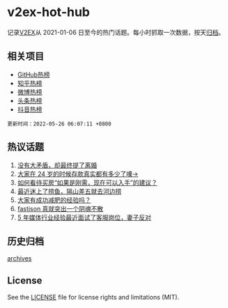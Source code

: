 # v2ex-hot-hub

 记录[V2EX](https://www.v2ex.com/)从 2021-01-06 日至今的热门话题。每小时抓取一次数据，按天[归档](archives)。
 
 ## 相关项目

- [GitHub热榜](https://github.com/snaildev/github-hot-hub)
- [知乎热榜](https://github.com/snaildev/zhihu-hot-hub)
- [微博热榜](https://github.com/snaildev/weibo-hot-hub)
- [头条热榜](https://github.com/snaildev/toutiao-hot-hub)
- [抖音热榜](https://github.com/snaildev/douyin-hot-hub)


 `更新时间：2022-05-26 06:07:11 +0800`

## 热议话题

1. [没有大矛盾，却最终提了离婚](https://www.v2ex.com/t/855163)
1. [大家在 24 岁的时候存款真实都有多少了噢->](https://www.v2ex.com/t/855210)
1. [如何看待买房“如果是刚需，现在可以入手”的建议？](https://www.v2ex.com/t/855211)
1. [最近迷上了捞鱼，隔山差五就去河边捞](https://www.v2ex.com/t/855114)
1. [大家有成功减肥的经验吗？](https://www.v2ex.com/t/855207)
1. [fastjson 真就突出一个阴魂不散](https://www.v2ex.com/t/855129)
1. [5 年媒体行业经验最近面试了客服岗位，妻子反对](https://www.v2ex.com/t/855175)

## 历史归档

[archives](archives)

## License

See the [LICENSE](LICENSE) file for license rights and limitations (MIT).
